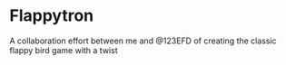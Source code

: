 # Flappytron
A collaboration effort between me and @123EFD of creating the classic flappy bird game with a twist
